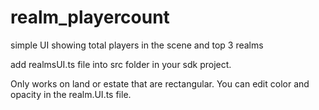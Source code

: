 # realm_playercount
 simple UI showing total players in the scene and top 3 realms

 add realmsUI.ts file into src folder in your sdk project.

 Only works on land or estate that are rectangular. You can edit color and opacity in the realm.UI.ts file.
